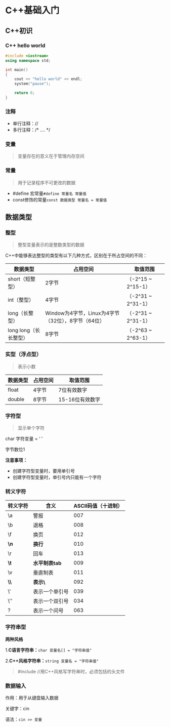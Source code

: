 # C++基础入门

## C++初识

### C++ hello world

```c++
#include <iostream>
using namespace std;

int main()
{
	cout << "hello world" << endl;
	system("pause");

	return 0;
}
```

### 注释

* 单行注释：//
* 多行注释：/* ....  */

 ### 变量

> 变量存在的意义在于管理内存空间

### 常量

> 用于记录程序不可更改的数据

* #define 宏常量`#define 常量名 常量值`
* const修饰的常量`const 数据类型 常量名 = 常量值`

## 数据类型

### 整型

> 整型变量表示的是整数类型的数据

C++中能够表达整型的类型有以下几种方式，区别在于所占空间的不同：

| 数据类型              | 占用空间                                           | 取值范围           |
| --------------------- | -------------------------------------------------- | ------------------ |
| short（短整型）       | 2字节                                              | （-2^15 ~ 2^15-1） |
| int（整型）           | 4字节                                              | （-2^31 ~ 2^31-1） |
| long（长整型）        | Window为4字节，Linux为4字节（32位），8字节（64位） | （-2^31 ~ 2^31-1） |
| long long（长长整型） | 8字节                                              | （-2^63 ~ 2^63-1） |

### 实型（浮点型）

> 表示小数

| 数据类型 | 占用空间 | 取值范围        |
| -------- | -------- | --------------- |
| float    | 4字节    | 7位有效数字     |
| double   | 8字节    | 15-16位有效数字 |

### 字符型

> 显示单个字符

char 字符变量 = ‘  ’

字节数位1

**注意事项：**

* 创建字符型变量时，要用单引号
* 创建字符型变量时，单引号内只能有一个字符

### 转义字符

| 转义字符 | 含义            | ASCII码值（十进制） |
| -------- | --------------- | ------------------- |
| \a       | 警报            | 007                 |
| \b       | 退格            | 008                 |
| \f       | 换页            | 012                 |
| **\n**   | **换行**        | 010                 |
| \r       | 回车            | 013                 |
| **\t**   | **水平制表tab** | 009                 |
| \v       | 垂直制表        | 011                 |
| **\\\\** | **表示\\**      | 092                 |
| \\'      | 表示一个单引号  | 039                 |
| \\''     | 表示一个双引号  | 034                 |
| \?       | 表示一个问号    | 063                 |

### 字符串型

**两种风格**

1.**C语言字符串：**`char 变量名[] = "字符串值"`

2.**C++风格字符串：**`string 变量名 = "字符串值"`

>#include <string> //用C++风格写字符串时，必须包括的头文件

### 数据输入

作用：用于从键盘输入数据

关键字：cin

语法：`cin >> 变量`

